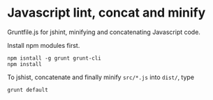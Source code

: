 # Javascript lint, concat and minify

Gruntfile.js for jshint, minifying and concatenating Javascript code.

Install npm modules first.
```
npm isntall -g grunt grunt-cli
npm install
```

To jshist, concatenate and finally minify `src/*.js` into `dist/`, type
```
grunt default
```
